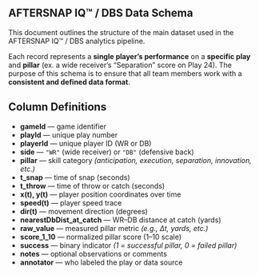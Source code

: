 ## AFTERSNAP IQ™ / DBS Data Schema  

This document outlines the structure of the main dataset used in the AFTERSNAP IQ™ / DBS analytics pipeline.  

Each record represents a **single player’s performance** on a **specific play** and **pillar** (ex. a wide receiver’s “Separation” score on Play 24).
The purpose of this schema is to ensure that all team members work with a **consistent and defined data format**.
## Column Definitions

- **gameId** — game identifier  
- **playId** — unique play number  
- **playerId** — unique player ID (WR or DB)  
- **side** — `"WR"` (wide receiver) or `"DB"` (defensive back)  
- **pillar** — skill category *(anticipation, execution, separation, innovation, etc.)* 
- **t_snap** — time of snap (seconds)  
- **t_throw** — time of throw or catch (seconds)  
- **x(t), y(t)** — player position coordinates over time  
- **speed(t)** — player speed trace  
- **dir(t)** — movement direction (degrees)  
- **nearestDbDist_at_catch** — WR–DB distance at catch (yards)  
- **raw_value** — measured pillar metric *(e.g., Δt, yards, etc.)*  
- **score_1_10** — normalized pillar score (1–10 scale)  
- **success** — binary indicator *(1 = successful pillar, 0 = failed pillar)*  
- **notes** — optional observations or comments  
- **annotator** — who labeled the play or data source  
